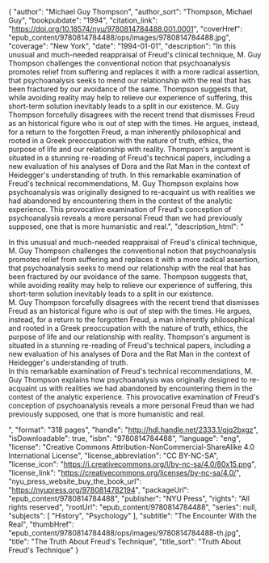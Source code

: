 {
  "author": "Michael Guy Thompson",
  "author_sort": "Thompson, Michael Guy",
  "bookpubdate": "1994",
  "citation_link": "https://doi.org/10.18574/nyu/9780814784488.001.0001",
  "coverHref": "epub_content/9780814784488/ops/images/9780814784488.jpg",
  "coverage": "New York",
  "date": "1994-01-01",
  "description": "In this unusual and much-needed reappraisal of Freud's clinical technique, M. Guy Thompson challenges the conventional notion that psychoanalysis promotes relief from suffering and replaces it with a more radical assertion, that psychoanalysis seeks to mend our relationship with the real that has been fractured by our avoidance of the same.  Thompson suggests that, while avoiding reality may help to relieve our experience of suffering, this short-term solution inevitably leads to a split in our existence. M. Guy Thompson forcefully disagrees with the recent trend that dismisses Freud as an historical figure who is out of step with the times.  He argues, instead, for a return to the forgotten Freud, a man inherently philosophical and rooted in a Greek preoccupation with the nature of truth, ethics, the purpose of life and our relationship with reality.  Thompson's argument is situated in a stunning re-reading of Freud's technical papers, including a new evaluation of his analyses of Dora and the Rat Man in the context of Heidegger's understanding of truth. In this remarkable examination of Freud's technical recommendations, M. Guy Thompson explains how psychoanalysis was originally designed to re-acquaint us with realities we had  abandoned by encountering them in the contest of the analytic experience.  This provocative examination of Freud's conception of psychoanalysis reveals a more personal Freud than we had previously supposed, one that is more humanistic and real.",
  "description_html": "<p>In this unusual and much-needed reappraisal of Freud's clinical technique, M. Guy Thompson challenges the conventional notion that psychoanalysis promotes relief from suffering and replaces it with a more radical assertion, that psychoanalysis seeks to mend our relationship with the real that has been fractured by our avoidance of the same.  Thompson suggests that, while avoiding reality may help to relieve our experience of suffering, this short-term solution inevitably leads to a split in our existence.<br> M. Guy Thompson forcefully disagrees with the recent trend that dismisses Freud as an historical figure who is out of step with the times.  He argues, instead, for a return to the forgotten Freud, a man inherently philosophical and rooted in a Greek preoccupation with the nature of truth, ethics, the purpose of life and our relationship with reality.  Thompson's argument is situated in a stunning re-reading of Freud's technical papers, including a new evaluation of his analyses of Dora and the Rat Man in the context of Heidegger's understanding of truth.<br> In this remarkable examination of Freud's technical recommendations, M. Guy Thompson explains how psychoanalysis was originally designed to re-acquaint us with realities we had  abandoned by encountering them in the contest of the analytic experience.  This provocative examination of Freud's conception of psychoanalysis reveals a more personal Freud than we had previously supposed, one that is more humanistic and real.</p>",
  "format": "318 pages",
  "handle": "http://hdl.handle.net/2333.1/qjq2bxgz",
  "isDownloadable": true,
  "isbn": "9780814784488",
  "language": "eng",
  "license": "Creative Commons Attribution-NonCommercial-ShareAlike 4.0 International License",
  "license_abbreviation": "CC BY-NC-SA",
  "license_icon": "https://i.creativecommons.org/l/by-nc-sa/4.0/80x15.png",
  "license_link": "https://creativecommons.org/licenses/by-nc-sa/4.0/",
  "nyu_press_website_buy_the_book_url": "https://nyupress.org/9780814782194",
  "packageUrl": "epub_content/9780814784488",
  "publisher": "NYU Press",
  "rights": "All rights reserved",
  "rootUrl": "epub_content/9780814784488",
  "series": null,
  "subjects": [
    "History",
    "Psychology"
  ],
  "subtitle": "The Encounter With the Real",
  "thumbHref": "epub_content/9780814784488/ops/images/9780814784488-th.jpg",
  "title": "The Truth About Freud's Technique",
  "title_sort": "Truth About Freud's Technique"
}
